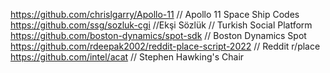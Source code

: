 https://github.com/chrislgarry/Apollo-11 // Apollo 11 Space Ship Codes  
https://github.com/ssg/sozluk-cgi //Ekşi Sözlük // Turkish Social Platform  
https://github.com/boston-dynamics/spot-sdk // Boston Dynamics Spot  
https://github.com/rdeepak2002/reddit-place-script-2022 // Reddit r/place  
https://github.com/intel/acat // Stephen Hawking's Chair  
